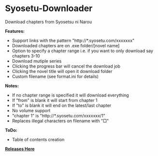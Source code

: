 # Syosetu-Downloader
Download chapters from Syosetsu ni Narou

**Features:**
- Support links with the pattern "http://*.syosetu.com/xxxxxxx"
- Downloaded chapters are on .exe folder/[novel name]
- Option to specify a chapter range i.e. if you want to only download say chapters 3-10
- Download mutiple series
- Clicking the progress bar will cancel the download job
- Clicking the novel title will open it download folder
- Custom filename (see format.ini for details)

**Notes:**
- If no chapter range is specified it will download everything
- If "from" is blank it will start from chapter 1
- If "to" is blank it will end on the latest/last chapter
- No volume support
- "chapter 1" is "http://*.syosetu.com/xxxxxxx/1"
- Replaces illegal characters on filename with "□"

**ToDo:**
- Table of contents creation

**[Releases Here](https://github.com/LordZero25/Syosetu-Downloader/releases/)**
